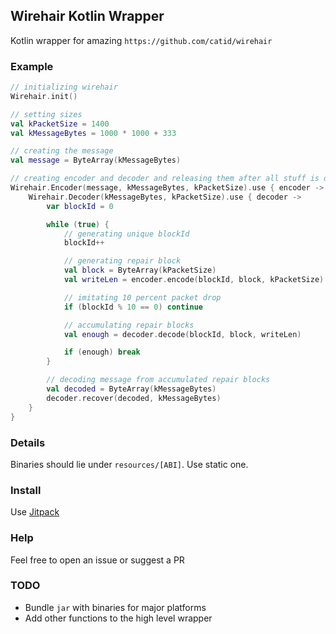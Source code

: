 ## Wirehair Kotlin Wrapper

Kotlin wrapper for amazing `https://github.com/catid/wirehair`

### Example
```kotlin
// initializing wirehair
Wirehair.init()

// setting sizes
val kPacketSize = 1400
val kMessageBytes = 1000 * 1000 + 333

// creating the message
val message = ByteArray(kMessageBytes)

// creating encoder and decoder and releasing them after all stuff is done
Wirehair.Encoder(message, kMessageBytes, kPacketSize).use { encoder ->
    Wirehair.Decoder(kMessageBytes, kPacketSize).use { decoder ->
        var blockId = 0

        while (true) {
            // generating unique blockId
            blockId++

            // generating repair block
            val block = ByteArray(kPacketSize)
            val writeLen = encoder.encode(blockId, block, kPacketSize)

            // imitating 10 percent packet drop
            if (blockId % 10 == 0) continue

            // accumulating repair blocks
            val enough = decoder.decode(blockId, block, writeLen)

            if (enough) break
        }

        // decoding message from accumulated repair blocks
        val decoded = ByteArray(kMessageBytes)
        decoder.recover(decoded, kMessageBytes)
    }
}
```

### Details
Binaries should lie under `resources/[ABI]`. Use static one.

### Install
Use [Jitpack](https://jitpack.io/)

### Help
Feel free to open an issue or suggest a PR

### TODO
* Bundle `jar` with binaries for major platforms
* Add other functions to the high level wrapper
